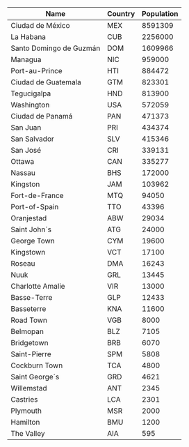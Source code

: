 | Name | Country | Population |
| --- | --- | --- |
| Ciudad de México | MEX | 8591309 |
| La Habana | CUB | 2256000 |
| Santo Domingo de Guzmán | DOM | 1609966 |
| Managua | NIC | 959000 |
| Port-au-Prince | HTI | 884472 |
| Ciudad de Guatemala | GTM | 823301 |
| Tegucigalpa | HND | 813900 |
| Washington | USA | 572059 |
| Ciudad de Panamá | PAN | 471373 |
| San Juan | PRI | 434374 |
| San Salvador | SLV | 415346 |
| San José | CRI | 339131 |
| Ottawa | CAN | 335277 |
| Nassau | BHS | 172000 |
| Kingston | JAM | 103962 |
| Fort-de-France | MTQ | 94050 |
| Port-of-Spain | TTO | 43396 |
| Oranjestad | ABW | 29034 |
| Saint John´s | ATG | 24000 |
| George Town | CYM | 19600 |
| Kingstown | VCT | 17100 |
| Roseau | DMA | 16243 |
| Nuuk | GRL | 13445 |
| Charlotte Amalie | VIR | 13000 |
| Basse-Terre | GLP | 12433 |
| Basseterre | KNA | 11600 |
| Road Town | VGB | 8000 |
| Belmopan | BLZ | 7105 |
| Bridgetown | BRB | 6070 |
| Saint-Pierre | SPM | 5808 |
| Cockburn Town | TCA | 4800 |
| Saint George´s | GRD | 4621 |
| Willemstad | ANT | 2345 |
| Castries | LCA | 2301 |
| Plymouth | MSR | 2000 |
| Hamilton | BMU | 1200 |
| The Valley | AIA | 595 |
